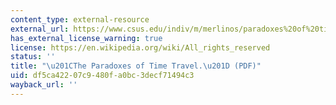 ```yaml
---
content_type: external-resource
external_url: https://www.csus.edu/indiv/m/merlinos/paradoxes%20of%20time%20travel.pdf
has_external_license_warning: true
license: https://en.wikipedia.org/wiki/All_rights_reserved
status: ''
title: "\u201CThe Paradoxes of Time Travel.\u201D (PDF)"
uid: df5ca422-07c9-480f-a0bc-3decf71494c3
wayback_url: ''
---
```

